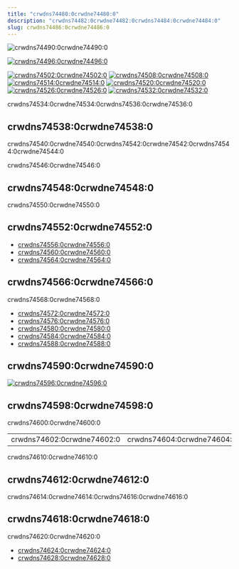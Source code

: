 ```yaml
---
title: "crwdns74480:0crwdne74480:0"
description: "crwdns74482:0crwdne74482:0crwdns74484:0crwdne74484:0"
slug: crwdns74486:0crwdne74486:0
---
```


![crwdns74490:0crwdne74490:0](crwdns74488:0crwdne74488:0)

<!-- ALL-CONTRIBUTORS-BADGE:START - Do not remove or modify this section -->

[![crwdns74496:0crwdne74496:0](crwdns74494:0crwdne74494:0)](crwdns74492:0crwdne74492:0)

<!-- ALL-CONTRIBUTORS-BADGE:END -->

[![crwdns74502:0crwdne74502:0](crwdns74500:0crwdne74500:0)](crwdns74498:0crwdne74498:0) [![crwdns74508:0crwdne74508:0](crwdns74506:0crwdne74506:0)](crwdns74504:0crwdne74504:0) [![crwdns74514:0crwdne74514:0](crwdns74512:0crwdne74512:0)](crwdns74510:0crwdne74510:0) [![crwdns74520:0crwdne74520:0](crwdns74518:0crwdne74518:0)](crwdns74516:0crwdne74516:0) [![crwdns74526:0crwdne74526:0](crwdns74524:0crwdne74524:0)](crwdns74522:0crwdne74522:0) [![crwdns74532:0crwdne74532:0](crwdns74530:0%20ncrwdne74530:0)](crwdns74528:0crwdne74528:0)

crwdns74534:0crwdne74534:0crwdns74536:0crwdne74536:0

## crwdns74538:0crwdne74538:0

crwdns74540:0crwdne74540:0crwdns74542:0crwdne74542:0crwdns74544:0crwdne74544:0

crwdns74546:0crwdne74546:0

## crwdns74548:0crwdne74548:0

crwdns74550:0crwdne74550:0

## crwdns74552:0crwdne74552:0

- [crwdns74556:0crwdne74556:0](crwdns74554:0crwdne74554:0)
- [crwdns74560:0crwdne74560:0](crwdns74558:0crwdne74558:0)
- [crwdns74564:0crwdne74564:0](crwdns74562:0crwdne74562:0)

## crwdns74566:0crwdne74566:0

crwdns74568:0crwdne74568:0

- [crwdns74572:0crwdne74572:0](crwdns74570:0crwdne74570:0)
- [crwdns74576:0crwdne74576:0](crwdns74574:0%28crwdnd74574:0%3dcrwdnd74574:0%29crwdne74574:0)
- [crwdns74580:0crwdne74580:0](crwdns74578:0crwdne74578:0)
- [crwdns74584:0crwdne74584:0](crwdns74582:0crwdne74582:0)
- [crwdns74588:0crwdne74588:0](crwdns74586:0crwdne74586:0)

## crwdns74590:0crwdne74590:0

[![crwdns74596:0crwdne74596:0](crwdns74594:0crwdne74594:0)](crwdns74592:0crwdne74592:0)

## crwdns74598:0crwdne74598:0

crwdns74600:0crwdne74600:0

<!-- ALL-CONTRIBUTORS-LIST:START - Do not remove or modify this section -->
<!-- prettier-ignore-start -->
<!-- markdownlint-disable -->
<table>
  <tr>
    <td align="center">crwdns74602:0crwdne74602:0</td>
    <td align="center">crwdns74604:0crwdne74604:0</td>
    <td align="center">crwdns74606:0crwdne74606:0</td>
    <td align="center">crwdns74608:0%3crwdne74608:0</td>
  </tr>
</table>

<!-- markdownlint-enable -->
<!-- prettier-ignore-end -->

<!-- ALL-CONTRIBUTORS-LIST:END -->

crwdns74610:0crwdne74610:0

## crwdns74612:0crwdne74612:0

crwdns74614:0crwdne74614:0crwdns74616:0crwdne74616:0

## crwdns74618:0crwdne74618:0

crwdns74620:0crwdne74620:0

- [crwdns74624:0crwdne74624:0](crwdns74622:0crwdne74622:0)
- [crwdns74628:0crwdne74628:0](crwdns74626:0crwdne74626:0)
